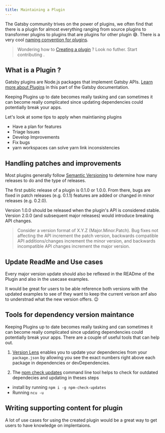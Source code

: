 ```yaml
---
title: Maintaining a Plugin
---
```


The Gatsby community trives on the power of plugins, we often find that there is a plugin for almost everything ranging from source plugins to transformer plugins to plugins that are plugins for other plugin 😅. There is a very cool [naming convention for plugins](https://www.gatsbyjs.org/docs/naming-a-plugin/).

> Wondering how to [Creating a plugin](https://www.gatsbyjs.org/docs/creating-plugins/) ? Look no futher. Start contributing .

## What is a Plugin ?

Gatsby plugins are Node.js packages that implement Gatsby APIs. [Learn more about Plugins](https://www.gatsbyjs.org/docs/plugins/) in this part of the Gatsby documentation.

Keeping Plugins up to date becomes really tasking and can sometimes it can become really complicated since updating dependencies could potentially break your apps.

Let's look at some tips to apply when maintianing plugins

- Have a plan for features
- Triage Issues
- Develop Improvements
- Fix bugs
- yarn workspaces can solve yarn link inconsistencies

## Handling patches and improvements

Most plugins generally follow [Semantic Versioning](https://semver.org/) to determine how many releases to do and the type of releases.

The first public release of a plugin is 0.1.0 or 1.0.0. From there, bugs are fixed in patch releases (e.g. 0.1.1) features are added or changed in minor releases (e.g. 0.2.0).

Version 1.0.0 should be released when the plugin's API is considered stable. Version 2.0.0 (and subsequent major releases) would introduce breaking API changes.

> Consider a version format of X.Y.Z (Major.Minor.Patch). Bug fixes not affecting the API increment the patch version, backwards compatible API additions/changes increment the minor version, and backwards incompatible API changes increment the major version.

## Update ReadMe and Use cases

Every major version update should also be reflexed in the READme of the Plugin and also in the usecase examples.

It would be great for users to be able reference both versions with the updated examples to see of they want to keep the current verison anf also to understnad what the new version offers. 😉

## Tools for dependency version maintance

Keeping Plugins up to date becomes really tasking and can sometimes it can become really complicated since updating dependencies could potentially break your apps. There are a couple of useful tools that can help out.

1. [Version Lens](https://marketplace.visualstudio.com/items?itemName=pflannery.vscode-versionlens) enables you to update your dependencies from your `package.json` by allowing you see the exact numbers right above each package in dependencies or devDependencies.

2. The [npm check updates](https://www.npmjs.com/package/npm-check-updates) command line tool helps to check for outdated dependecies and updating in theses steps

- install by running `npm i -g npm-check-updates`
- Running `ncu -u`

## Writing supporting content for plugin

A lot of use cases for using the created plugin would be a great way to get users to have knowledge on implentaions.
